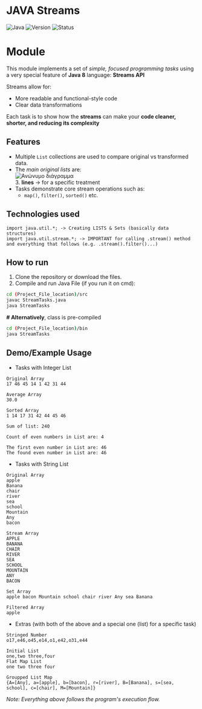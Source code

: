 # JAVA Streams
![Java](https://img.shields.io/badge/Language-Java-blue)
![Version](https://img.shields.io/badge/Version-2.1-b71c1c?style=flat)
![Status](https://img.shields.io/badge/Status-Completed-brightgreen)

# Module
This module implements a set of *simple, focused programming tasks* using a very special feature of **Java 8** language: **Streams API**

Streams allow for:
- More readable and functional-style code
- Clear data transformations

Each task is to show how the **streams** can make your **code cleaner, shorter, and reducing its complexity**

## Features
- Multiple `List` collections are used to compare original vs transformed data.
- The *main original lists* are:<br>
![Ανώνυμο διάγραμμα](https://github.com/user-attachments/assets/93d00d10-6a96-4106-a54c-e6d3058abb23)<br>
  3. **lines** -> for a specific treatment 
- Tasks demonstrate core stream operations such as:
  - `map()`, `filter()`, `sorted()` etc.

## Technologies used
```
import java.util.*; -> Creating LISTS & Sets (basically data structures)
import java.util.stream.*; -> IMPORTANT for calling .stream() method and everything that follows (e.g. .stream().filter()...)
```

## How to run
1. Clone the repository or download the files.
2. Compile and run Java File (if you run it on cmd):
```bash
cd (Project_File_location)/src
javac StreamTasks.java
java StreamTasks
```
**\# Alternatively**, class is pre-compiled
```bash
cd (Project_File_location)/bin
java StreamTasks
```

## Demo/Example Usage
- Tasks with Integer List
```
Original Array
17 46 45 14 1 42 31 44 

Average Array
30.0 

Sorted Array
1 14 17 31 42 44 45 46 

Sum of list: 240

Count of even numbers in List are: 4

The first even number in List are: 46
The found even number in List are: 46

```
- Tasks with String List
```
Original Array
apple
Banana
chair
river
sea
school
Mountain
Any
bacon

Stream Array
APPLE
BANANA
CHAIR
RIVER
SEA
SCHOOL
MOUNTAIN
ANY
BACON

Set Array
apple bacon Mountain school chair river Any sea Banana 

Filtered Array
apple

```
- Extras (with both of the above and a special one (list) for a specific task)
```
Stringed Number
o17,e46,o45,e14,o1,e42,o31,e44 

Initial List
one,two three,four 
Flat Map List
one two three four 

Groupped List Map
{A=[Any], a=[apple], b=[bacon], r=[river], B=[Banana], s=[sea, school], c=[chair], M=[Mountain]}
```
*Note: Everything above follows the program's execution flow.* 
